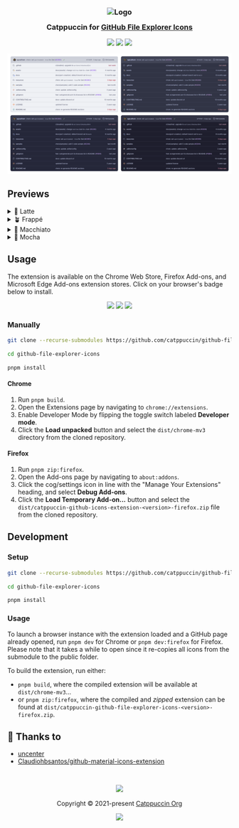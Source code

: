 <h3 align="center">
	<img src="https://raw.githubusercontent.com/catppuccin/catppuccin/main/assets/logos/exports/1544x1544_circle.png" width="100" alt="Logo"/><br/>
	<img src="https://raw.githubusercontent.com/catppuccin/catppuccin/main/assets/misc/transparent.png" height="30" width="0px"/>
	Catppuccin for <a href="https://github.com">GitHub File Explorer Icons</a>
	<img src="https://raw.githubusercontent.com/catppuccin/catppuccin/main/assets/misc/transparent.png" height="30" width="0px"/>
</h3>

<p align="center">
	<a href="https://github.com/catppuccin/github-file-explorer-icons/stargazers"><img src="https://img.shields.io/github/stars/catppuccin/github-file-explorer-icons?colorA=363a4f&colorB=b7bdf8&style=for-the-badge"></a>
	<a href="https://github.com/catppuccin/github-file-explorer-icons/issues"><img src="https://img.shields.io/github/issues/catppuccin/github-file-explorer-icons?colorA=363a4f&colorB=f5a97f&style=for-the-badge"></a>
	<a href="https://github.com/catppuccin/github-file-explorer-icons/contributors"><img src="https://img.shields.io/github/contributors/catppuccin/github-file-explorer-icons?colorA=363a4f&colorB=a6da95&style=for-the-badge"></a>
</p>

<p align="center">
	<img src="assets/previews/preview.webp"/>
</p>

## Previews

<details>
<summary>🌻 Latte</summary>
<img src="assets/previews/latte.webp"/>
</details>
<details>
<summary>🪴 Frappé</summary>
<img src="assets/previews/frappe.webp"/>
</details>
<details>
<summary>🌺 Macchiato</summary>
<img src="assets/previews/macchiato.webp"/>
</details>
<details>
<summary>🌿 Mocha</summary>
<img src="assets/previews/mocha.webp"/>
</details>

## Usage

The extension is available on the Chrome Web Store, Firefox Add-ons, and Microsoft Edge Add-ons extension stores. Click on your browser's badge below to install.

<p align="center">
  <a href="https://addons.mozilla.org/en-US/firefox/addon/catppuccin-gh-file-explorer/"><img src="https://img.shields.io/badge/Firefox_Add--ons-f5a97f?style=for-the-badge&logo=Firefox-Browser&logoColor=white"></a>
  <a href="https://chromewebstore.google.com/detail/catppuccin-for-github-fil/lnjaiaapbakfhlbjenjkhffcdpoompki"><img src="https://img.shields.io/badge/Chrome_Web_Store-b7bdf8?style=for-the-badge&logo=GoogleChrome&logoColor=white"></a>
  <a href="#"><img src="https://img.shields.io/badge/Microsoft_Edge_Add--ons-7dc4e4?style=for-the-badge&logo=Microsoft-edge&logoColor=white"></a>
</p>

### Manually

```bash
git clone --recurse-submodules https://github.com/catppuccin/github-file-explorer-icons.git
```
```bash
cd github-file-explorer-icons
```
```bash
pnpm install
```

#### Chrome

1. Run `pnpm build`.
1. Open the Extensions page by navigating to `chrome://extensions`.
1. Enable Developer Mode by flipping the toggle switch labeled **Developer mode**.
1. Click the **Load unpacked** button and select the `dist/chrome-mv3` directory from the cloned repository.

#### Firefox

1. Run `pnpm zip:firefox`.
1. Open the Add-ons page by navigating to `about:addons`.
1. Click the cog/settings icon in line with the "Manage Your Extensions" heading, and select **Debug Add-ons**.
1. Click the **Load Temporary Add-on...** button and select the `dist/catppuccin-github-icons-extension-<version>-firefox.zip` file from the cloned repository.

## Development

### Setup

```bash
git clone --recurse-submodules https://github.com/catppuccin/github-file-explorer-icons.git
```
```bash
cd github-file-explorer-icons
```
```bash
pnpm install
```

### Usage

To launch a browser instance with the extension loaded and a GitHub page already opened, run `pnpm dev` for Chrome or `pnpm dev:firefox` for Firefox. Please note that it takes a while to open since it re-copies all icons from the submodule to the public folder.

To build the extension, run either:

- `pnpm build`, where the compiled extension will be available at `dist/chrome-mv3`...
- or `pnpm zip:firefox`, where the compiled and _zipped_ extension can be found at `dist/catppuccin-github-file-explorer-icons-<version>-firefox.zip`.

## 💝 Thanks to

- [uncenter](https://github.com/uncenter)
- [Claudiohbsantos/github-material-icons-extension](https://github.com/Claudiohbsantos/github-material-icons-extension)

&nbsp;

<p align="center">
	<img src="https://raw.githubusercontent.com/catppuccin/catppuccin/main/assets/footers/gray0_ctp_on_line.svg?sanitize=true" />
</p>

<p align="center">
	Copyright &copy; 2021-present <a href="https://github.com/catppuccin" target="_blank">Catppuccin Org</a>
</p>

<p align="center">
	<a href="https://github.com/catppuccin/catppuccin/blob/main/LICENSE"><img src="https://img.shields.io/static/v1.svg?style=for-the-badge&label=License&message=MIT&logoColor=d9e0ee&colorA=363a4f&colorB=b7bdf8"/></a>
</p>
